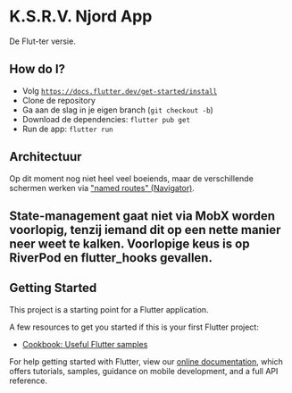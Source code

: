 # K.S.R.V. Njord App

De Flut-ter versie.

## How do I?

- Volg [`https://docs.flutter.dev/get-started/install`](https://docs.flutter.dev/get-started/install)
- Clone de repository
- Ga aan de slag in je eigen branch (`git checkout -b`)
- Download de dependencies: `flutter pub get`
- Run de app: `flutter run`

## Architectuur

Op dit moment nog niet heel veel boeiends, maar de verschillende schermen
werken via ["named routes" (Navigator)](https://api.flutter.dev/flutter/widgets/Navigator-class.html).

State-management gaat niet via MobX worden voorlopig, tenzij iemand dit
op een nette manier neer weet te kalken. Voorlopige keus is op RiverPod 
en flutter_hooks gevallen.
- 
## Getting Started

This project is a starting point for a Flutter application.

A few resources to get you started if this is your first Flutter project:

- [Cookbook: Useful Flutter samples](https://flutter.dev/docs/cookbook)

For help getting started with Flutter, view our
[online documentation](https://flutter.dev/docs), which offers tutorials,
samples, guidance on mobile development, and a full API reference.

